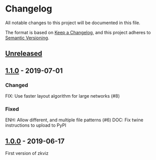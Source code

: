 # Changelog

All notable changes to this project will be documented in this file.

The format is based on [Keep a Changelog](https://keepachangelog.com/en/1.0.0/),
and this project adheres to [Semantic Versioning](https://semver.org/spec/v2.0.0.html).

## [Unreleased][Unreleased]

## [1.1.0] - 2019-07-01

### Changed
FIX: Use faster layout algorithm for large networks (#8)

### Fixed
ENH: Allow different, and multiple file patterns (#6)
DOC: Fix twine instructions to upload to PyPI

## [1.0.0] - 2019-06-17

First version of zkviz


[Unreleased]: https://github.com/Zettelkasten-Method/zkviz/compare/v1.0.0...HEAD
[1.0.0]: https://github.com/Zettelkasten-Method/zkviz/compare/04d473f...v1.0.0
[1.1.0]: https://github.com/Zettelkasten-Method/zkviz/compare/v1.0.0...v1.1.0
